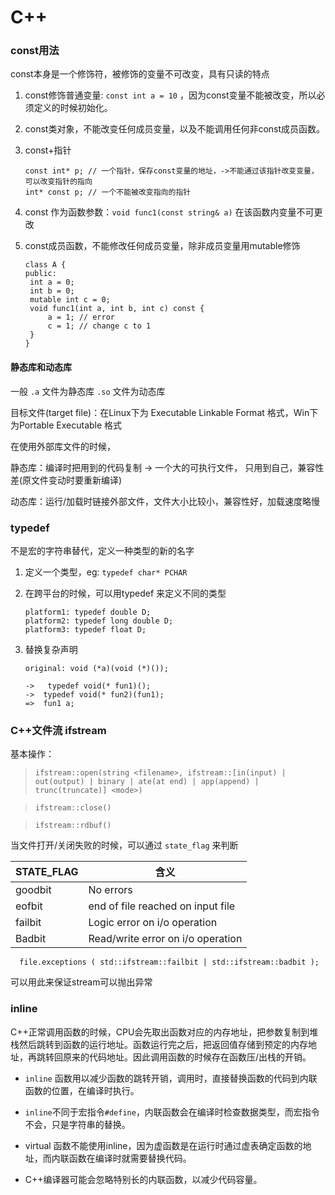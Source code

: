 # C++



### const用法

const本身是一个修饰符，被修饰的变量不可改变，具有只读的特点

1. const修饰普通变量: ```const int a = 10``` ，因为const变量不能被改变，所以必须定义的时候初始化。

2. const类对象，不能改变任何成员变量，以及不能调用任何非const成员函数。

3. const+指针

   ```
   const int* p; // 一个指针，保存const变量的地址，->不能通过该指针改变变量，可以改变指针的指向
   int* const p; // 一个不能被改变指向的指针
   ```

4. const 作为函数参数：```void func1(const string& a)``` 在该函数内变量不可更改

5. const成员函数，不能修改任何成员变量，除非成员变量用mutable修饰

   ```
   class A {
   public:
   	int a = 0;
   	int b = 0;
   	mutable int c = 0;
   	void func1(int a, int b, int c) const {
   		a = 1; // error
   		c = 1; // change c to 1
   	}
   }
   ```



#### 静态库和动态库

一般 ```.a``` 文件为静态库 ```.so``` 文件为动态库

目标文件(target file)：在Linux下为 Executable Linkable Format 格式，Win下为Portable Executable 格式

在使用外部库文件的时候，

静态库：编译时把用到的代码复制 -> 一个大的可执行文件， 只用到自己，兼容性差(原文件变动时要重新编译)

动态库：运行/加载时链接外部文件，文件大小比较小，兼容性好，加载速度略慢



### typedef

不是宏的字符串替代，定义一种类型的新的名字

1. 定义一个类型，eg: ```typedef char* PCHAR```

2. 在跨平台的时候，可以用typedef 来定义不同的类型

   ```
   platform1: typedef double D;
   platform2: typedef long double D;
   platform3: typedef float D;
   ```

3. 替换复杂声明

   ```
   original: void (*a)(void (*)());
   
   ->	typedef void(* fun1)();
   ->  typedef void(* fun2)(fun1);
   =>  fun1 a;
   ```



### C++文件流 ifstream

基本操作：

> ```ifstream::open(string <filename>, ifstream::[in(input) | out(output) | binary | ate(at end) | app(append) | trunc(truncate)] <mode>)```

> ```ifstream::close()```

> ```ifstream::rdbuf()```

当文件打开/关闭失败的时候，可以通过 ```state_flag``` 来判断

| STATE_FLAG | 含义                              |
| ---------- | --------------------------------- |
| goodbit    | No errors                         |
| eofbit     | end of file reached on input file |
| failbit    | Logic error on i/o operation      |
| Badbit     | Read/write error on i/o operation |

```  file.exceptions ( std::ifstream::failbit | std::ifstream::badbit );```

可以用此来保证stream可以抛出异常



### inline

C++正常调用函数的时候，CPU会先取出函数对应的内存地址，把参数复制到堆栈然后跳转到函数的运行地址。函数运行完之后，把返回值存储到预定的内存地址，再跳转回原来的代码地址。因此调用函数的时候存在函数压/出栈的开销。

* ```inline``` 函数用以减少函数的跳转开销，调用时，直接替换函数的代码到内联函数的位置，在编译时执行。

* ```inline```不同于宏指令```#define```，内联函数会在编译时检查数据类型，而宏指令不会，只是字符串的替换。
* virtual 函数不能使用inline，因为虚函数是在运行时通过虚表确定函数的地址，而内联函数在编译时就需要替换代码。
* C++编译器可能会忽略特别长的内联函数，以减少代码容量。
